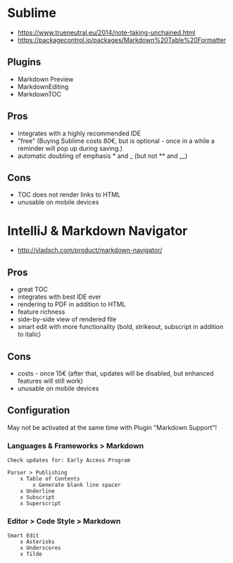 # Sublime

* https://www.trueneutral.eu/2014/note-taking-unchained.html
* https://packagecontrol.io/packages/Markdown%20Table%20Formatter

## Plugins

* Markdown Preview
* MarkdownEditing
* MarkdownTOC

## Pros

* integrates with a highly recommended IDE
* "free" (Buying Sublime costs 80€, but is optional - once in a while a reminder will pop up during saving.)
* automatic doubling of emphasis * and _ (but not ** and __)

## Cons

* TOC does not render links to HTML
* unusable on mobile devices

# IntelliJ & Markdown Navigator

* http://vladsch.com/product/markdown-navigator/

## Pros

* great TOC
* integrates with best IDE ever
* rendering to PDF in addition to HTML
* feature richness
* side-by-side view of rendered file
* smart edit with more functionality (bold, strikeout, subscript in addition to italic)

## Cons

* costs - once 15€ (after that, updates will be disabled, but enhanced features will still work)
* unusable on mobile devices

## Configuration

May not be activated at the same time with Plugin "Markdown Support"!

### Languages & Frameworks > Markdown
```
Check updates for: Early Access Program

Parser > Publishing
    x Table of Contents
        x Generate blank line spacer
    x Underline
    x Subscript
    x Superscript
```

### Editor > Code Style > Markdown
```
Smart Edit
    x Asterisks
    x Underscores
    x Tilde
```